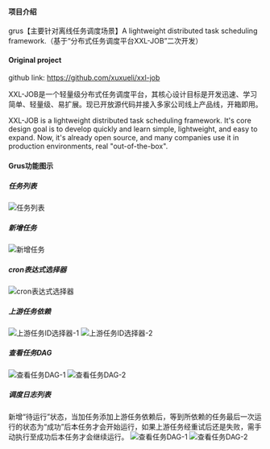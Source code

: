 #### 项目介绍
grus【主要针对离线任务调度场景】A lightweight distributed task scheduling framework.（基于“分布式任务调度平台XXL-JOB”二次开发）


#### Original project
github link: https://github.com/xuxueli/xxl-job

XXL-JOB是一个轻量级分布式任务调度平台，其核心设计目标是开发迅速、学习简单、轻量级、易扩展。现已开放源代码并接入多家公司线上产品线，开箱即用。

XXL-JOB is a lightweight distributed task scheduling framework. 
It's core design goal is to develop quickly and learn simple, lightweight, and easy to expand. 
Now, it's already open source, and many companies use it in production environments, real "out-of-the-box".

#### Grus功能图示

##### 任务列表
![任务列表](https://raw.githubusercontent.com/wiki/zhanghuang03/grus/images/任务列表.png "任务列表")

##### 新增任务
![新增任务](https://raw.githubusercontent.com/wiki/zhanghuang03/grus/images/新增任务.png "新增任务")

##### cron表达式选择器
![cron表达式选择器](https://raw.githubusercontent.com/wiki/zhanghuang03/grus/images/cron表达式选择器.png "cron表达式选择器")

##### 上游任务依赖
![上游任务ID选择器-1](https://raw.githubusercontent.com/wiki/zhanghuang03/grus/images/上游任务ID选择器-1.png "上游任务ID选择器-1")
![上游任务ID选择器-2](https://raw.githubusercontent.com/wiki/zhanghuang03/grus/images/上游任务ID选择器-2.png "上游任务ID选择器-2")

##### 查看任务DAG
![查看任务DAG-1](https://raw.githubusercontent.com/wiki/zhanghuang03/grus/images/查看任务DAG-1.png "查看任务DAG-1")
![查看任务DAG-2](https://raw.githubusercontent.com/wiki/zhanghuang03/grus/images/查看任务DAG-2.png "查看任务DAG-2")

##### 调度日志列表
新增“待运行”状态，当加任务添加上游任务依赖后，等到所依赖的任务最后一次运行的状态为“成功”后本任务才会开始运行，如果上游任务经重试后还是失败，需手动执行至成功后本任务才会继续运行。
![查看任务DAG-1](https://raw.githubusercontent.com/wiki/zhanghuang03/grus/images/查看任务DAG-1.png "查看任务DAG-1")
![查看任务DAG-2](https://raw.githubusercontent.com/wiki/zhanghuang03/grus/images/查看任务DAG-2.png "查看任务DAG-2")

